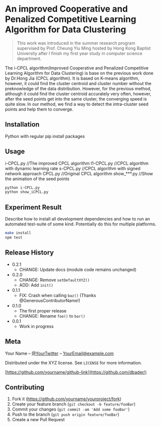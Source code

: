 # An improved Cooperative and Penalized Competitive Learning Algorithm for Data Clustering
> This work was introduced in the summer research program supervised by Prof. Cheung Yiu Ming hosted by Hong Kong Baptist University after I finish my first year study in computer science department.

The i-CPCL algorithm(Improved Cooperative and Penalized Competitive Learning Algorithm for Data Clustering) is base on the previous work done by Dr.Hong Jia (CPCL algorithm). It is based on K-means algorithm, however, it could find the cluster centroid and cluster number without the preknowledge of the data distribution. However, for the previous method, although it could find the cluster centroid accurately very often, however, after the seed points get into the same cluster, the converging speed is quite slow. In our method, we find a way to detect the intra-cluster seed points and help them to converge.

## Installation

Python with regular pip install packages

## Usage
i-CPCL.py //The improved CPCL algorithm
l1-CPCL.py //CPCL algorithm with dynamic learning rate
s-CPCL.py //CPCL algorithm with signed network approach
CPCL.py //Original CPCL algorithm
show_***.py //Show the animation of the seed points

```sh
python i-CPCL.py
python show_iCPCL.py
```

## Experiment Result

Describe how to install all development dependencies and how to run an automated test-suite of some kind. Potentially do this for multiple platforms.

```sh
make install
npm test
```

## Release History

* 0.2.1
    * CHANGE: Update docs (module code remains unchanged)
* 0.2.0
    * CHANGE: Remove `setDefaultXYZ()`
    * ADD: Add `init()`
* 0.1.1
    * FIX: Crash when calling `baz()` (Thanks @GenerousContributorName!)
* 0.1.0
    * The first proper release
    * CHANGE: Rename `foo()` to `bar()`
* 0.0.1
    * Work in progress

## Meta

Your Name – [@YourTwitter](https://twitter.com/dbader_org) – YourEmail@example.com

Distributed under the XYZ license. See ``LICENSE`` for more information.

[https://github.com/yourname/github-link](https://github.com/dbader/)

## Contributing

1. Fork it (<https://github.com/yourname/yourproject/fork>)
2. Create your feature branch (`git checkout -b feature/fooBar`)
3. Commit your changes (`git commit -am 'Add some fooBar'`)
4. Push to the branch (`git push origin feature/fooBar`)
5. Create a new Pull Request

<!-- Markdown link & img dfn's -->
[npm-image]: https://img.shields.io/npm/v/datadog-metrics.svg?style=flat-square
[npm-url]: https://npmjs.org/package/datadog-metrics
[npm-downloads]: https://img.shields.io/npm/dm/datadog-metrics.svg?style=flat-square
[travis-image]: https://img.shields.io/travis/dbader/node-datadog-metrics/master.svg?style=flat-square
[travis-url]: https://travis-ci.org/dbader/node-datadog-metrics
[wiki]: https://github.com/yourname/yourproject/wiki
